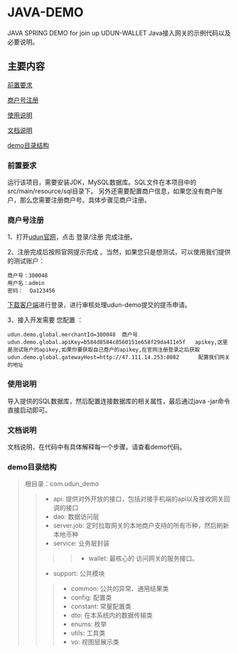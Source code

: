 # JAVA-DEMO
JAVA SPRING DEMO for join up UDUN-WALLET
Java接入网关的示例代码以及必要说明。

## 主要内容

[前置要求](#前置要求)

[商户号注册](#商户号注册)

[使用说明](#使用说明)

[文档说明](#文档说明)

[demo目录结构](#demo目录结构)

### 前置要求
运行该项目，需要安装JDK，MySQL数据库。SQL文件在本项目中的src/main/resource/sql目录下。
另外还需要配置商户信息，如果您没有商户账户，那么您需要注册商户号。具体步骤见商户注册。

### 商户号注册
1、打开[udun官网](https://www.udun.io)，点击 登录/注册 完成注册。

2、注册完成后按照官网提示完成 。当然，如果您只是想测试，可以使用我们提供的测试账户：

```
商户号：300048
用户名：admin
密码：  Qa123456
```

[下载客户端](https://xinhuo-bifu.oss-cn-hangzhou.aliyuncs.com/Bipay1.0/UdunWalletInstall.exe)进行登录，进行审核处理udun-demo提交的提币申请。

3、接入开发需要 您配置 ：

```properties
udun.demo.global.merchantId=300048  商户号
udun.demo.global.apiKey=b584d8584c8560151e658f29da411e5f   apikey,这里是测试账户的apikey,如果你要获取自己商户的apikey,在官网注册登录之后获取
udun.demo.global.gatewayHost=http://47.111.14.253:8082      配置我们网关的地址
```

### 使用说明

导入提供的SQL数据库，然后配置连接数据库的相关属性，最后通过java -jar命令直接启动即可。

### 文档说明

文档说明，在代码中有具体解释每一个步骤。请查看demo代码。

### demo目录结构
> 根目录：com.udun_demo
>>* api: 提供对外开放的接口，包括对接手机端的api以及接收网关回调的接口
>>* dao: 数据访问层
>>* server.job: 定时拉取网关的本地商户支持的所有币种，然后刷新本地币种
>>* service: 业务层封装
>>>> * wallet: 最核心的 访问网关的服务接口。
>>* support: 公共模块
>>> * common: 公共的异常、通用结果类
>>> * config: 配置类
>>> * constant: 常量配置类
>>> * dto: 在本系统内的数据传输类
>>> * enums: 枚举
>>> * utils: 工具类
>>> * vo: 视图层展示类